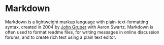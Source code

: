 # Markdown

Markdown is a lightweight markup language with plain-text-formatting syntax, created in 2004 by [John Gruber](https://en.wikipedia.org/wiki/John_Gruber) with Aaron Swartz. Markdown is often used to format readme files, for writing messages in online discussion forums, and to create rich text using a plain text editor.